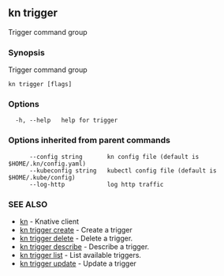 ## kn trigger

Trigger command group

### Synopsis

Trigger command group

```
kn trigger [flags]
```

### Options

```
  -h, --help   help for trigger
```

### Options inherited from parent commands

```
      --config string       kn config file (default is $HOME/.kn/config.yaml)
      --kubeconfig string   kubectl config file (default is $HOME/.kube/config)
      --log-http            log http traffic
```

### SEE ALSO

* [kn](kn.md)	 - Knative client
* [kn trigger create](kn_trigger_create.md)	 - Create a trigger
* [kn trigger delete](kn_trigger_delete.md)	 - Delete a trigger.
* [kn trigger describe](kn_trigger_describe.md)	 - Describe a trigger.
* [kn trigger list](kn_trigger_list.md)	 - List available triggers.
* [kn trigger update](kn_trigger_update.md)	 - Update a trigger

